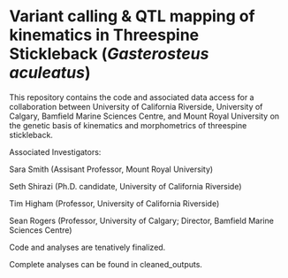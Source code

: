 # Variant calling & QTL mapping of kinematics in Threespine Stickleback (_Gasterosteus aculeatus_)
This repository contains the code and associated data access for a collaboration between University of California Riverside, University of Calgary,  Bamfield Marine Sciences Centre, and Mount Royal University on the genetic basis of kinematics and morphometrics of threespine stickleback. 

Associated Investigators: 

Sara Smith (Assisant Professor, Mount Royal University) 

Seth Shirazi (Ph.D. candidate, University of California Riverside)

Tim Higham (Professor, University of California Riverside)

Sean Rogers (Professor, University of Calgary; Director, Bamfield Marine Sciences Centre) 

Code and analyses are tenatively finalized. 

Complete analyses can be found in cleaned_outputs.
